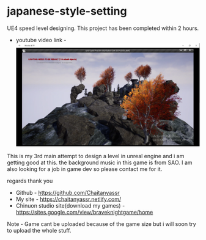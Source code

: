 # japanese-style-setting

UE4 speed level designing.
This project has been completed within 2 hours.
- youtube video link -
<a href="https://youtu.be/0Z5b3RzlFLE
" target="_blank"><img src="https://github.com/Chaitanyassr/japanese-style-setting/blob/master/Screenshot%20(259).png" 
alt="IMAGE ALT TEXT HERE"  /></a>

This is my 3rd main attempt to design a level in unreal engine and i am getting good at this. the background music in this game is from SAO. 
I am also looking for a job in game dev so please contact me for it.

regards
thank you

- Github - https://github.com/Chaitanyassr
- My site - https://chaitanyassr.netlify.com/
- Chinuon studio site(download my games) - https://sites.google.com/view/braveknightgame/home

Note - Game cant be uploaded because of the game size but i will soon try to upload the whole stuff.
